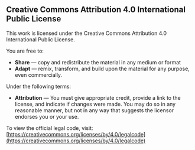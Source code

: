 ## Creative Commons Attribution 4.0 International Public License

This work is licensed under the Creative Commons Attribution 4.0 International Public License.

You are free to:
* **Share** — copy and redistribute the material in any medium or format
* **Adapt** — remix, transform, and build upon the material for any purpose, even commercially.

Under the following terms:
* **Attribution** — You must give appropriate credit, provide a link to the license, and indicate if changes were made. You may do so in any reasonable manner, but not in any way that suggests the licensor endorses you or your use.

To view the official legal code, visit:
[https://creativecommons.org/licenses/by/4.0/legalcode](https://creativecommons.org/licenses/by/4.0/legalcode)
